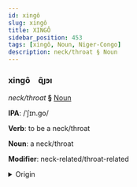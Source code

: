 ```yaml
---
id: xingô
slug: xingô
title: XINGÔ
sidebar_position: 453
tags: [xingô, Noun, Niger-Congo]
description: neck/throat § Noun
---
```


### xingô&emsp;<span kind="abugida">ɋ̃ȷꜿı</span>

*neck/throat* **§** [Noun](../../tags/Noun)

**IPA**: /ˈʃɪn.go/

**Verb**: to be a neck/throat

**Noun**: a neck/throat

**Modifier**: neck-related/throat-related

<details>
    <summary>Origin</summary>
    Swahili shingo /ʃin.goː/<br/>
    <em>Niger-Congo Language Family</em>
</details>